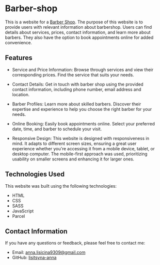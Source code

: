 # Barber-shop

This is a website for a [Barber Shop](https://lisitsyna-anna.github.io/barber-shop/). The purpose of
this website is to provide users with relevant information about barbershop. Users can find details
about services, prices, contact information, and learn more about barbers. They also have the option
to book appointments online for added convenience.

## Features

- Service and Price Information: Browse through services and view their corresponding prices. Find
  the service that suits your needs.

- Contact Details: Get in touch with barber shop using the provided contact information, including
  phone number, email address and location.

- Barber Profiles: Learn more about skilled barbers. Discover their expertise and experience to help
  you choose the right barber for your needs.

- Online Booking: Easily book appointments online. Select your preferred date, time, and barber to
  schedule your visit.

- Responsive Design: This website is designed with responsiveness in mind. It adapts to different
  screen sizes, ensuring a great user experience whether you're accessing it from a mobile device,
  tablet, or desktop computer. The mobile-first approach was used, prioritizing usability on smaller
  screens and enhancing it for larger ones.

## Technologies Used

This website was built using the following technologies:

- HTML
- CSS
- SASS
- JavaScript
- Parcel

## Contact Information

If you have any questions or feedback, please feel free to contact me:

- Email: [anna.lisicina9309@gmail.com](mailto:anna.lisicina9309@gmail.com)
- GitHub: [lisitsyna-anna](https://github.com/lisitsyna-anna)
